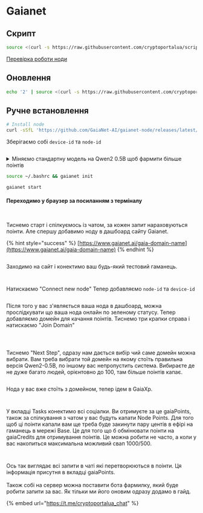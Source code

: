 # Gaianet

## Скрипт

```bash
source <(curl -s https://raw.githubusercontent.com/cryptoportalua/scripts/refs/heads/main/gaianet)
```

[Перевірка роботи ноди](gaianet.md#perekhodimo-u-brauzer-za-posilannyam-z-terminalu)

## Оновлення

```bash
echo '2' | source <(curl -s https://raw.githubusercontent.com/cryptoportalua/scripts/refs/heads/main/gaianet)
```

## Ручне встановлення

```bash
# Install node
curl -sSfL 'https://github.com/GaiaNet-AI/gaianet-node/releases/latest/download/install.sh' | bash
```

Зберігаємо собі `device-id` та `node-id`

<figure><img src=".gitbook/assets/image.png" alt=""><figcaption></figcaption></figure>

<details>

<summary>Міняємо стандартну модель на Qwen2 0.5B щоб фармити більше поінтів</summary>

```bash
ADDRESS=$(gaianet info | grep "Node ID" | awk -F': ' '{print $2}')
```

```bash
sudo tee ~/gaianet/config.json > /dev/null <<EOF
{
  "address": "$ADDRESS",
  "chat": "https://huggingface.co/gaianet/Qwen2-0.5B-Instruct-GGUF/resolve/main/Qwen2-0.5B-Instruct-Q5_K_M.gguf",
  "chat_batch_size": "32",
  "chat_ctx_size": "131072",
  "description": "This GaiaNet node config with a Qwen2 0.5B model.",
  "domain": "gaia.domains",
  "embedding": "https://huggingface.co/gaianet/Nomic-embed-text-v1.5-Embedding-GGUF/resolve/main/nomic-embed-text-v1.5.f16.gguf",
  "embedding_batch_size": "8192",
  "embedding_collection_name": "default",
  "embedding_ctx_size": "8192",
  "llamaedge_port": "8082",
  "prompt_template": "chatml",
  "qdrant_limit": "1",
  "qdrant_score_threshold": "0.5",
  "rag_policy": "system-message",
  "rag_prompt": "Use the following pieces of context to answer the user's question.\nIf you don't know the answer, just say that you don't know, don't try to make up an answer.\n----------------\n",
  "reverse_prompt": "",
  "snapshot": "",
  "system_prompt": "You are a helpful, respectful, and honest assistant. Always answer accurately, while being safe."
}
EOF
```



</details>

```bash
source ~/.bashrc && gaianet init
```

```bash
gaianet start
```

#### Переходимо у браузер за посиланням з терміналу

<figure><img src=".gitbook/assets/image (1).png" alt=""><figcaption></figcaption></figure>

<figure><img src=".gitbook/assets/image (2).png" alt=""><figcaption></figcaption></figure>

Тиснемо старт і спілкуємось із чатом, за кожен запит нараховуються поінти. Але спершу добавимо ноду в дашбоард сайту Gaianet.

{% hint style="success" %}
[https://www.gaianet.ai/gaia-domain-name](https://www.gaianet.ai/gaia-domain-name)
{% endhint %}

<figure><img src=".gitbook/assets/Знімок екрана 2025-04-11 о 18.10.18.png" alt=""><figcaption></figcaption></figure>

Заходимо на сайт і конектимо ваш будь-який тестовий гаманець.&#x20;

<figure><img src=".gitbook/assets/Знімок екрана 2025-04-11 о 18.04.36.png" alt=""><figcaption></figcaption></figure>

<figure><img src=".gitbook/assets/Знімок екрана 2025-04-11 о 18.05.00.png" alt=""><figcaption></figcaption></figure>

Натискаємо "Connect new node" Тепер добавляємо `node-id` та `device-id`

<figure><img src=".gitbook/assets/Знімок екрана 2025-04-11 о 18.05.12.png" alt=""><figcaption></figcaption></figure>

Після того у вас з'являється ваша нода в дашбоард, можна прослідкувати що ваша нода онлайн по зеленому статусу. Тепер добавляємо домейн для качання поінтів. Тиснемо три крапки справа і натискаємо "Join Domain"&#x20;

<figure><img src=".gitbook/assets/Знімок екрана 2025-04-11 о 18.05.43.png" alt=""><figcaption></figcaption></figure>

<div><figure><img src=".gitbook/assets/Знімок екрана 2025-04-11 о 18.05.58.png" alt=""><figcaption></figcaption></figure> <figure><img src=".gitbook/assets/Знімок екрана 2025-04-11 о 18.06.21.png" alt=""><figcaption></figcaption></figure></div>

Тиснемо "Next Step", одразу нам дається вибір чий саме домейн можна вибрати. Вам треба вибрати той домейн на якому стоїть правильна версія Qwen2-0.5B,  по іншому вас непропустить система. Вибираєте де не дуже багато людей, орієнтовно до 100, там більше поінтів капає.&#x20;

<figure><img src=".gitbook/assets/Знімок екрана 2025-04-11 о 18.04.36 (1).png" alt=""><figcaption></figcaption></figure>

Нода у вас вже стоїть з домейном, тепер ідем в GaiaXp.

<figure><img src=".gitbook/assets/Знімок екрана 2025-04-11 о 18.47.46.png" alt=""><figcaption></figcaption></figure>

<figure><img src=".gitbook/assets/Знімок екрана 2025-04-11 о 18.49.28.png" alt=""><figcaption></figcaption></figure>

У вкладці Tasks конектимо всі соціалки. Ви отримуєте за це gaiaPoints, також за спілкування з чатом у вас будуть капати Node Points. Для того щоб ці поінти капали вам ще треба буде закинути пару центів в ефірі на гаманець в мережі Base. Це для того що б обмінювати поінти на gaiaCredits для отримування поінтів. Це можна робити не часто,  а коли у вас накопиться максимальна можливий свап 1000/500.

<figure><img src=".gitbook/assets/Знімок екрана 2025-04-11 о 18.54.34.png" alt=""><figcaption></figcaption></figure>

<figure><img src=".gitbook/assets/Знімок екрана 2025-04-11 о 18.58.33.png" alt=""><figcaption></figcaption></figure>

Ось так виглядає всі запити в чаті які перетворюються в поінти. Ця інформація присутня в вкладці  gaiaPoints.\
\
Також собі на сервер можна поставити бота фармилку, який буде робити запити за вас. Як тільки ми його оновим одразу додамо в гайд.

{% embed url="https://t.me/cryptoportalua_chat" %}
